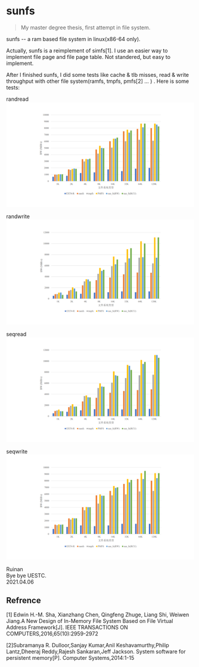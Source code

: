 # sunfs

> My master degree thesis, first attempt in file system.

sunfs -- a ram based file system in linux(x86-64 only).

Actually, sunfs is a reimplement of simfs[1]. I use an easier way to implement file page and file page table. Not standered, but easy to implement.

After I finished sunfs, I did some tests like cache & tlb misses, read & write throughput with other file system(ramfs, tmpfs, pmfs[2] ... ) . Here is some tests:

randread\
![randread](https://github.com/BlackWaters/sunfs/blob/main/results/randread.png  "randread")

randwrite\
![randwrite](https://github.com/BlackWaters/sunfs/blob/main/results/randwrite.png "randwrite")

seqread\
![seqread](https://github.com/BlackWaters/sunfs/blob/main/results/seqread.png "seqread")

seqwrite\
![seqwrite](https://github.com/BlackWaters/sunfs/blob/main/results/seqwrite.png "seqwrite")

Ruinan \
Bye bye UESTC.\
2021.04.06



## Refrence 

[1] Edwin H.-M. Sha, Xianzhang Chen, Qingfeng Zhuge, Liang Shi, Weiwen Jiang.A New Design 
of In-Memory File System Based on File Virtual Address Framework[J]. IEEE 
TRANSACTIONS ON COMPUTERS,2016,65(10):2959-2972

[2]Subramanya R. Dulloor,Sanjay Kumar,Anil Keshavamurthy,Philip Lantz,Dheeraj Reddy,Rajesh 
Sankaran,Jeff Jackson. System software for persistent memory[P]. Computer Systems,2014:1-15

